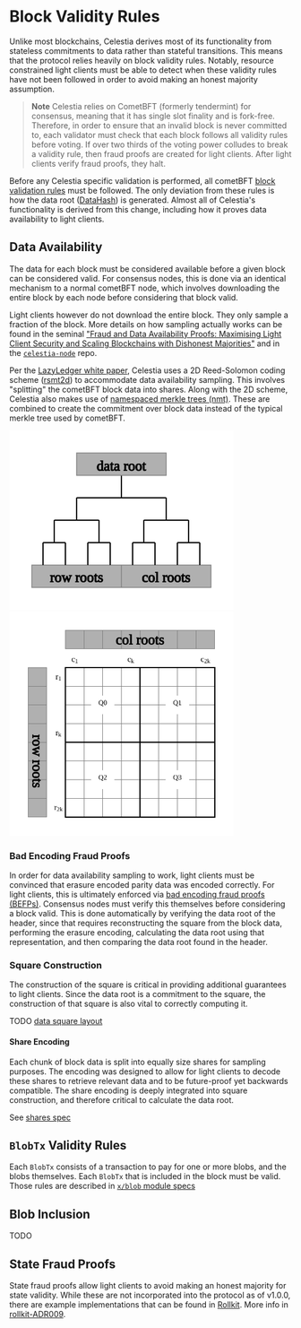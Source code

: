 # Block Validity Rules

Unlike most blockchains, Celestia derives most of its functionality from
stateless commitments to data rather than stateful transitions. This means that
the protocol relies heavily on block validity rules. Notably, resource
constrained light clients must be able to detect when these validity rules have
not been followed in order to avoid making an honest majority assumption.

> **Note** Celestia relies on CometBFT (formerly tendermint) for consensus,
> meaning that it has single slot finality and is fork-free. Therefore, in order
> to ensure that an invalid block is never committed to, each validator must
> check that each block follows all validity rules before voting. If over two
> thirds of the voting power colludes to break a validity rule, then fraud
> proofs are created for light clients. After light clients verify fraud proofs,
> they halt.

Before any Celestia specific validation is performed, all cometBFT [block
validation
rules](https://github.com/cometbft/cometbft/blob/v0.34.28/spec/core/data_structures.md#block)
must be followed. The only deviation from these rules is how the data root
([DataHash](https://github.com/cometbft/cometbft/blob/v0.34.28/spec/core/data_structures.md#header))
is generated. Almost all of Celestia's functionality is derived from this
change, including how it proves data availability to light clients.

## Data Availability

The data for each block must be considered available before a given block can be
considered valid. For consensus nodes, this is done via an identical mechanism
to a normal cometBFT node, which involves downloading the entire block by each
node before considering that block valid.

Light clients however do not download the entire block. They only sample a
fraction of the block. More details on how sampling actually works can be found
in the seminal ["Fraud and Data Availability Proofs: Maximising Light Client
Security and Scaling Blockchains with Dishonest
Majorities"](https://arxiv.org/abs/1809.09044) and in the
[`celestia-node`](https://github.com/celestiaorg/celestia-node) repo.

Per the [LazyLedger white paper](https://arxiv.org/pdf/1905.09274.pdf), Celestia
uses a 2D Reed-Solomon coding scheme
([rsmt2d](https://github.com/celestiaorg/rsmt2d)) to accommodate data
availability sampling. This involves "splitting" the cometBFT block data into
shares. Along with the 2D scheme, Celestia also makes use of [namespaced merkle
trees (nmt)](https://github.com/celestiaorg/nmt). These are combined to create
the commitment over block data instead of the typical merkle tree used by
cometBFT.

<img src="./figures/data_root.svg" alt="Figure 1: Data Root" width="400"/> <img
src="./figures/rs2d_quadrants.svg" alt="Figure 2: rsmt2d" width="400"/>

### Bad Encoding Fraud Proofs

In order for data availability sampling to work, light clients must be convinced
that erasure encoded parity data was encoded correctly. For light clients, this
is ultimately enforced via [bad encoding fraud proofs
(BEFPs)](https://github.com/celestiaorg/celestia-node/blob/v0.11.0-rc3/docs/adr/adr-006-fraud-service.md#detailed-design).
Consensus nodes must verify this themselves before considering a block valid.
This is done automatically by verifying the data root of the header, since that
requires reconstructing the square from the block data, performing the erasure
encoding, calculating the data root using that representation, and then
comparing the data root found in the header.

### Square Construction

The construction of the square is critical in providing additional guarantees to
light clients. Since the data root is a commitment to the square, the
construction of that square is also vital to correctly computing it.

TODO
[data square layout](./data_square_layout.md)

#### Share Encoding

Each chunk of block data is split into equally size shares for sampling
purposes. The encoding was designed to allow for light clients to decode these
shares to retrieve relevant data and to be future-proof yet backwards
compatible. The share encoding is deeply integrated into square construction, and
    therefore critical to calculate the data root.

See [shares spec](./shares.md)

## `BlobTx` Validity Rules

Each `BlobTx` consists of a transaction to pay for one or more blobs, and the
blobs themselves. Each `BlobTx` that is included in the block must be valid.
Those rules are described in [`x/blob` module
specs](../../../x/blob/README.md#validity-rules)

## Blob Inclusion

TODO

## State Fraud Proofs

State fraud proofs allow light clients to avoid making an honest majority for
state validity. While these are not incorporated into the protocol as of v1.0.0,
there are example implementations that can be found in
[Rollkit](https://github.com/rollkit/rollkit). More info in
[rollkit-ADR009](https://github.com/rollkit/rollkit/blob/4fd97ba8b8352771f2e66454099785d06fd0c31b/docs/lazy-adr/adr-009-state-fraud-proofs.md).

